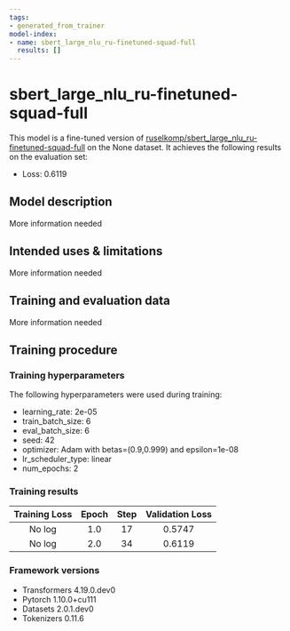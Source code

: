 ```yaml
---
tags:
- generated_from_trainer
model-index:
- name: sbert_large_nlu_ru-finetuned-squad-full
  results: []
---
```


<!-- This model card has been generated automatically according to the information the Trainer had access to. You
should probably proofread and complete it, then remove this comment. -->

# sbert_large_nlu_ru-finetuned-squad-full

This model is a fine-tuned version of [ruselkomp/sbert_large_nlu_ru-finetuned-squad-full](https://huggingface.co/ruselkomp/sbert_large_nlu_ru-finetuned-squad-full) on the None dataset.
It achieves the following results on the evaluation set:
- Loss: 0.6119

## Model description

More information needed

## Intended uses & limitations

More information needed

## Training and evaluation data

More information needed

## Training procedure

### Training hyperparameters

The following hyperparameters were used during training:
- learning_rate: 2e-05
- train_batch_size: 6
- eval_batch_size: 6
- seed: 42
- optimizer: Adam with betas=(0.9,0.999) and epsilon=1e-08
- lr_scheduler_type: linear
- num_epochs: 2

### Training results

| Training Loss | Epoch | Step | Validation Loss |
|:-------------:|:-----:|:----:|:---------------:|
| No log        | 1.0   | 17   | 0.5747          |
| No log        | 2.0   | 34   | 0.6119          |


### Framework versions

- Transformers 4.19.0.dev0
- Pytorch 1.10.0+cu111
- Datasets 2.0.1.dev0
- Tokenizers 0.11.6
